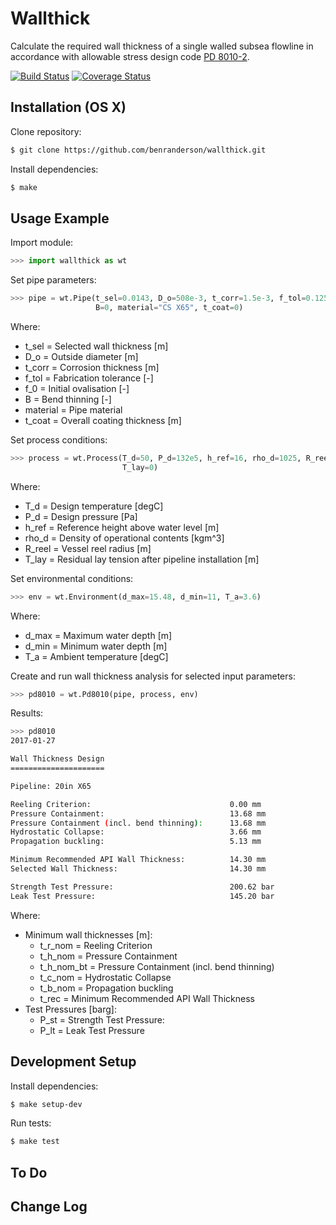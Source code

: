 # Wallthick

Calculate the required wall thickness of a single walled subsea flowline in accordance with allowable stress design code [PD 8010-2](https://shop.bsigroup.com/ProductDetail?pid=000000000030344663).

[![Build Status][travis-image]][travis-url]
[![Coverage Status][coveralls-image]][coveralls-url]

## Installation (OS X)

Clone repository:

```sh
$ git clone https://github.com/benranderson/wallthick.git
```

Install dependencies:

```sh
$ make
```

## Usage Example

Import module:

```python
>>> import wallthick as wt
```

Set pipe parameters:

```python
>>> pipe = wt.Pipe(t_sel=0.0143, D_o=508e-3, t_corr=1.5e-3, f_tol=0.125, f_0=0.025,
                   B=0, material="CS X65", t_coat=0)
```
Where:
* t_sel = Selected wall thickness [m]
* D_o = Outside diameter [m]
* t_corr = Corrosion thickness [m]
* f_tol = Fabrication tolerance [-]
* f_0 = Initial ovalisation [-]
* B = Bend thinning [-]
* material = Pipe material
* t_coat = Overall coating thickness [m]

Set process conditions:

```python
>>> process = wt.Process(T_d=50, P_d=132e5, h_ref=16, rho_d=1025, R_reel=0,
                         T_lay=0)
```

Where:
* T_d = Design temperature [degC]
* P_d = Design pressure [Pa]
* h_ref = Reference height above water level [m]
* rho_d = Density of operational contents [kgm^3]
* R_reel = Vessel reel radius [m]
* T_lay = Residual lay tension after pipeline installation [m]

Set environmental conditions:

```python
>>> env = wt.Environment(d_max=15.48, d_min=11, T_a=3.6)
```

Where:
* d_max = Maximum water depth [m]
* d_min = Minimum water depth [m]
* T_a = Ambient temperature [degC]

Create and run wall thickness analysis for selected input parameters:

```python
>>> pd8010 = wt.Pd8010(pipe, process, env)
```

Results:

```sh
>>> pd8010
2017-01-27

Wall Thickness Design
=====================

Pipeline: 20in X65

Reeling Criterion:                               0.00 mm
Pressure Containment:                            13.68 mm
Pressure Containment (incl. bend thinning):      13.68 mm
Hydrostatic Collapse:                            3.66 mm
Propagation buckling:                            5.13 mm

Minimum Recommended API Wall Thickness:          14.30 mm
Selected Wall Thickness:                         14.30 mm

Strength Test Pressure:                          200.62 bar
Leak Test Pressure:                              145.20 bar
```

Where:

* Minimum wall thicknesses [m]: 
    * t_r_nom = Reeling Criterion
    * t_h_nom = Pressure Containment
    * t_h_nom_bt = Pressure Containment (incl. bend thinning)
    * t_c_nom = Hydrostatic Collapse
    * t_b_nom = Propagation buckling
    * t_rec = Minimum Recommended API Wall Thickness
* Test Pressures [barg]:
    * P_st = Strength Test Pressure:
    * P_lt = Leak Test Pressure

## Development Setup

Install dependencies:

```sh
$ make setup-dev
```

Run tests:

```sh
$ make test
```

## To Do


## Change Log


<!-- Markdown link & img dfn's -->
[travis-image]: https://travis-ci.org/benranderson/wallthick.svg?branch=master
[travis-url]: https://travis-ci.org/benranderson/wallthick
[coveralls-image]:
https://coveralls.io/repos/github/benranderson/wallthick/badge.svg?branch=master
[coveralls-url]:
https://coveralls.io/github/benranderson/wallthick?branch=master